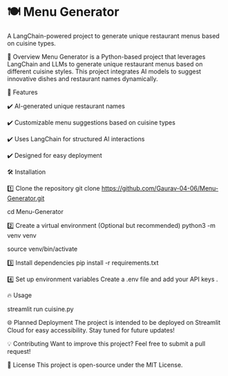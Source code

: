 # 🍽️ Menu Generator
A LangChain-powered project to generate unique restaurant menus based on cuisine types.

🌟 Overview
Menu Generator is a Python-based project that leverages LangChain and LLMs to generate unique restaurant menus based on different cuisine styles. This project integrates AI models to suggest innovative dishes and restaurant names dynamically.

🚀 Features

✔️ AI-generated unique restaurant names

✔️ Customizable menu suggestions based on cuisine types

✔️ Uses LangChain for structured AI interactions

✔️ Designed for easy deployment

🛠️ Installation

1️⃣ Clone the repository
git clone https://github.com/Gaurav-04-06/Menu-Generator.git

cd Menu-Generator

2️⃣ Create a virtual environment (Optional but recommended)
python3 -m venv venv

source venv/bin/activate 

3️⃣ Install dependencies
pip install -r requirements.txt

4️⃣ Set up environment variables
Create a .env file and add your API keys .

🔥 Usage

streamlit run cuisine.py

🌐 Planned Deployment
The project is intended to be deployed on Streamlit Cloud for easy accessibility. Stay tuned for future updates!

💡 Contributing
Want to improve this project? Feel free to submit a pull request!

📜 License
This project is open-source under the MIT License.

